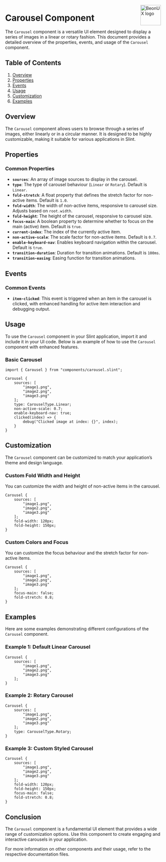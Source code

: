 <!-- markdownlint-disable MD033 MD041 -->

<img src="https://kura.pro/beonux/images/logos/beonux.svg"
alt="BeonUX logo" width="66" align="right" />

<!-- markdownlint-enable MD033 MD041 -->

# Carousel Component

The `Carousel` component is a versatile UI element designed to display a series of images in a linear or rotary fashion. This document provides a detailed overview of the properties, events, and usage of the `Carousel` component.

## Table of Contents

1. [Overview](#overview)
2. [Properties](#properties)
3. [Events](#events)
4. [Usage](#usage)
5. [Customization](#customization)
6. [Examples](#examples)

## Overview

The `Carousel` component allows users to browse through a series of images, either linearly or in a circular manner. It is designed to be highly customizable, making it suitable for various applications in Slint.

## Properties

### Common Properties

- **`sources`**: An array of image sources to display in the carousel.
- **`type`**: The type of carousel behaviour (`Linear` or `Rotary`). Default is `Linear`.
- **`fold-stretch`**: A float property that defines the stretch factor for non-active items. Default is `1.0`.
- **`fold-width`**: The width of non-active items, responsive to carousel size. Adjusts based on `root.width`.
- **`fold-height`**: The height of the carousel, responsive to carousel size.
- **`focus-main`**: A boolean property to determine whether to focus on the main (active) item. Default is `true`.
- **`current-index`**: The index of the currently active item.
- **`non-active-scale`**: The scale factor for non-active items. Default is `0.7`.
- **`enable-keyboard-nav`**: Enables keyboard navigation within the carousel. Default is `true`.
- **`transition-duration`**: Duration for transition animations. Default is `100ms`.
- **`transition-easing`**: Easing function for transition animations.

## Events

### Common Events

- **`item-clicked`**: This event is triggered when an item in the carousel is clicked, with enhanced handling for active item interaction and debugging output.

## Usage

To use the `Carousel` component in your Slint application, import it and include it in your UI code. Below is an example of how to use the `Carousel` component with enhanced features.

### Basic Carousel

```slint
import { Carousel } from "components/carousel.slint";

Carousel {
    sources: [
        "image1.png",
        "image2.png",
        "image3.png"
    ];
    type: CarouselType.Linear;
    non-active-scale: 0.7;
    enable-keyboard-nav: true;
    clicked(index) => {
        debug("Clicked image at index: {}", index);
    }
}
```

## Customization

The `Carousel` component can be customized to match your application’s theme and design language.

### Custom Fold Width and Height

You can customize the width and height of non-active items in the carousel.

```slint
Carousel {
    sources: [
        "image1.png",
        "image2.png",
        "image3.png"
    ];
    fold-width: 120px;
    fold-height: 150px;
}
```

### Custom Colors and Focus

You can customize the focus behaviour and the stretch factor for non-active items.

```slint
Carousel {
    sources: [
        "image1.png",
        "image2.png",
        "image3.png"
    ];
    focus-main: false;
    fold-stretch: 0.8;
}
```

## Examples

Here are some examples demonstrating different configurations of the `Carousel` component.

### Example 1: Default Linear Carousel

```slint
Carousel {
    sources: [
        "image1.png",
        "image2.png",
        "image3.png"
    ];
}
```

### Example 2: Rotary Carousel

```slint
Carousel {
    sources: [
        "image1.png",
        "image2.png",
        "image3.png"
    ];
    type: CarouselType.Rotary;
}
```

### Example 3: Custom Styled Carousel

```slint
Carousel {
    sources: [
        "image1.png",
        "image2.png",
        "image3.png"
    ];
    fold-width: 120px;
    fold-height: 150px;
    focus-main: false;
    fold-stretch: 0.8;
}
```

## Conclusion

The `Carousel` component is a fundamental UI element that provides a wide range of customization options. Use this component to create engaging and interactive carousels in your application.

For more information on other components and their usage, refer to the respective documentation files.

